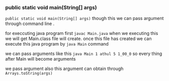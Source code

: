 ###  public static void main(String[] args)

`public static void main(String[] args)` though this we can pass argument through command line .



for execcuting java program first `javac Main.java`
when we executing this we will get Main.class file will create.
once this file has created we can execute this java program by `java Main` command

we can pass arguments like this `java Main 1 athul 5 1_00_0` so every thing after Main will become arguments


we pass argument also this argument can obtain through `Arrays.toString(args)`